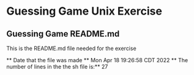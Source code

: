 # Guessing Game Unix Exercise 
## Guessing Game README.md

 This is the README.md file needed for the exercise 

 ** Date that the file was made ** Mon Apr 18 19:26:58 CDT 2022
** The number of lines in the the sh file is:** 27
